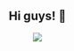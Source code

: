 <h2 align = "center";> Hi guys! 👋</h2>
<p align="center">
  <a href="https://github.com/Neerazan"><img src="https://readme-typing-svg.herokuapp.com?font=Fira+Code&pause=1000&center=true&vCenter=true&width=435&lines= I'am+Neerazan+a+Computer+Science+Student."></a>
</p>
